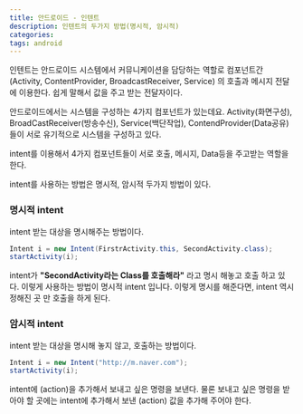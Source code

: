 ```yaml
---
title: 안드로이드 - 인텐트
description: 인텐트의 두가지 방법(명시적, 암시적) 
categories: 
tags: android
---
```




인텐트는 안드로이드 시스템에서 커뮤니케이션을 담당하는 역할로 컴포넌트간(Activity, ContentProvider, BroadcastReceiver, Service) 의 호출과 메시지 전달에 이용한다. 쉽게 말해서 값을 주고 받는 전달자이다.



안드로이드에서는 시스템을 구성하는 4가지 컴포넌트가 있는데요. Activity(화면구성), BroadCastReceiver(방송수신), Service(백단작업), ContendProvider(Data공유) 들이 서로 유기적으로 시스템을 구성하고 있다.



intent를 이용해서 4가지 컴포넌트들이 서로 호출, 메시지, Data등을 주고받는 역할을 한다.

intent를 사용하는 방법은 명시적, 암시적 두가지 방법이 있다.



### 명시적 intent

intent 받는 대상을 명시해주는 방법이다.

```java
Intent i = new Intent(FirstrActivity.this, SecondActivity.class);
startActivity(i);
```

intent가 **"SecondActivity라는 Class를 호출해라"** 라고 명시 해놓고 호출 하고 있다. 이렇게 사용하는 방법이 명시적 intent 입니다. 이렇게 명시를 해준다면, intent 역시 정해진 곳 만 호출을 하게 된다.



### 암시적 intent

intent 받는 대상을 명시해 놓지 않고, 호출하는 방법이다.

```java
Intent i = new Intent("http://m.naver.com");
startActivity(i);
```

intent에 (action)을 추가해서 보내고 싶은 명령을 보낸다. 물론 보내고 싶은 명령을 받아야 할 곳에는 intent에 추가해서 보낸 (action) 값을 추가해 주어야 한다. 
